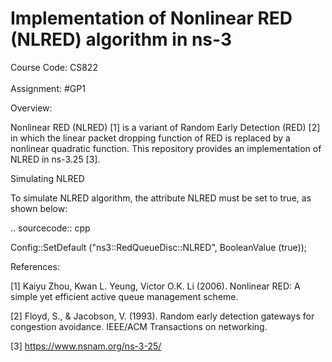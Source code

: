 # Implementation of Nonlinear RED (NLRED) algorithm in ns-3
Course Code: CS822  <br/>
                    <br/>
Assignment: #GP1    <br/>

Overview:           <br/>

Nonlinear RED (NLRED) [1] is a variant of Random Early Detection (RED) [2] in which the linear packet dropping function of 
RED is replaced by a nonlinear quadratic function. This repository provides an implementation of NLRED in ns-3.25 [3]. <br/>

Simulating NLRED	<br/>

To simulate NLRED algorithm, the attribute NLRED must be set to true,
as shown below:

.. sourcecode:: cpp

  Config::SetDefault ("ns3::RedQueueDisc::NLRED", BooleanValue (true));

References:         <br/>

[1] Kaiyu Zhou, Kwan L. Yeung, Victor O.K. Li (2006). Nonlinear RED: A simple yet efficient active queue management scheme. <br/>

[2] Floyd, S., & Jacobson, V. (1993). Random early detection gateways for congestion avoidance. IEEE/ACM Transactions on networking.<br/>

[3] https://www.nsnam.org/ns-3-25/

